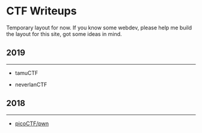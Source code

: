 # CTF Writeups
Temporary layout for now. If you know some webdev, please help me build the layout for this site, got some ideas in mind. 

## 2019
* * *
- tamuCTF

- neverlanCTF

## 2018
* * *
- [picoCTF/pwn](/content/2018_CTF/picoCTF/writeups_pwn.md)

